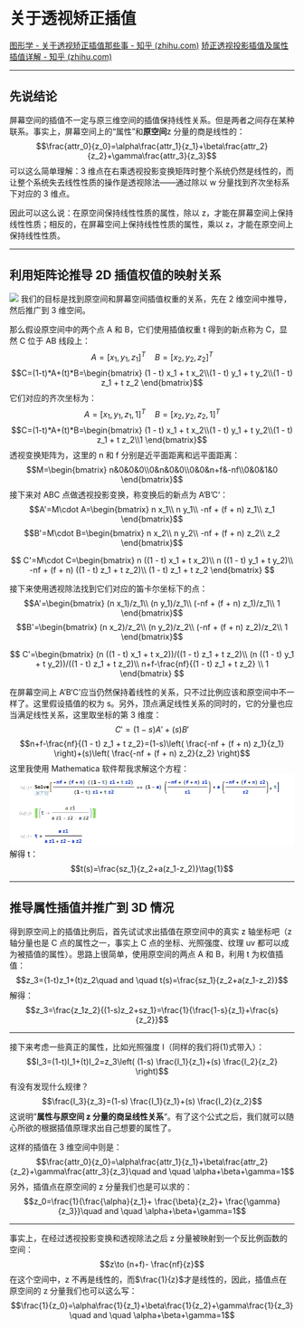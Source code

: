 # 关于透视矫正插值

[图形学 - 关于透视矫正插值那些事 - 知乎 (zhihu.com)](https://zhuanlan.zhihu.com/p/403259571)
[矫正透视投影插值及属性插值详解 - 知乎 (zhihu.com)](https://zhuanlan.zhihu.com/p/400257532)

---

## 先说结论

屏幕空间的插值不一定与原三维空间的插值保持线性关系。但是两者之间存在某种联系。事实上，屏幕空间上的“属性”和**原空间**z 分量的商是线性的：
$$\frac{attr_0}{z_0}=\alpha\frac{attr_1}{z_1}+\beta\frac{attr_2}{z_2}+\gamma\frac{attr_3}{z_3}$$
可以这么简单理解：3 维点在右乘透视投影变换矩阵时整个系统仍然是线性的，而让整个系统失去线性性质的操作是透视除法——通过除以 w 分量找到齐次坐标系下对应的 3 维点。

因此可以这么说：在原空间保持线性性质的属性，除以 z，才能在屏幕空间上保持线性性质；相反的，在屏幕空间上保持线性性质的属性，乘以 z，才能在原空间上保持线性性质。

---

## 利用矩阵论推导 2D 插值权值的映射关系

![](https://pic3.zhimg.com/80/v2-8faff858534bf4a0dea0020fea9b833a_720w.webp)
我们的目标是找到原空间和屏幕空间插值权重的关系，先在 2 维空间中推导，然后推广到 3 维空间。

那么假设原空间中的两个点 A 和 B，它们使用插值权重 t 得到的新点称为 C，显然 C 位于 AB 线段上：
$$A=[x_1,y_1,z_1]^T\quad B=[x_2,y_2,z_2]^T$$
$$C=(1-t)*A+(t)*B=\begin{bmatrix} (1 - t) x_1 + t x_2\\(1 - t) y_1 + t y_2\\(1 - t) z_1 + t z_2 \end{bmatrix}$$
它们对应的齐次坐标为：
$$A=[x_1,y_1,z_1,1]^T\quad B=[x_2,y_2,z_2,1]^T$$
$$C=(1-t)*A+(t)*B=\begin{bmatrix} (1 - t) x_1 + t x_2\\(1 - t) y_1 + t y_2\\(1 - t) z_1 + t z_2\\1 \end{bmatrix}$$
透视变换矩阵为，这里的 n 和 f 分别是近平面距离和远平面距离：
$$M=\begin{bmatrix} n&0&0&0\\0&n&0&0\\0&0&n+f&-nf\\0&0&1&0 \end{bmatrix}$$
接下来对 ABC 点做透视投影变换，称变换后的新点为 A‘B’C‘：
$$A'=M\cdot A=\begin{bmatrix} n x_1\\ n y_1\\ -nf + (f + n) z_1\\ z_1 \end{bmatrix}$$
$$B'=M\cdot B=\begin{bmatrix} n x_2\\ n y_2\\ -nf + (f + n) z_2\\ z_2 \end{bmatrix}$$

$$
C'=M\cdot C=\begin{bmatrix} n ((1 - t) x_1 + t x_2)\\ n ((1 - t) y_1 +
   t y_2)\\ -nf + (f + n) ((1 - t) z_1 + t z_2)\\ (1 - t) z_1 + t z_2 \end{bmatrix}
$$

接下来使用透视除法找到它们对应的笛卡尔坐标下的点：
$$A'=\begin{bmatrix} (n x_1)/z_1\\ (n y_1)/z_1\\ (-nf + (f + n) z_1)/z_1\\ 1 \end{bmatrix}$$
$$B'=\begin{bmatrix} (n x_2)/z_2\\ (n y_2)/z_2\\ (-nf + (f + n) z_2)/z_2\\ 1 \end{bmatrix}$$

$$
C'=\begin{bmatrix} (n ((1 - t) x_1 + t x_2))/((1 - t) z_1 +
 t z_2)\\ (n ((1 - t) y_1 + t y_2))/((1 - t) z_1 +
 t z_2)\\ n+f-\frac{nf}{(1 - t) z_1 + t z_2} \\ 1 \end{bmatrix}
$$

在屏幕空间上 A’B‘C’应当仍然保持着线性的关系，只不过比例应该和原空间中不一样了。这里假设插值的权为 s。另外，顶点满足线性关系的同时的，它的分量也应当满足线性关系，这里取坐标的第 3 维度：
$$C'=(1-s)A'+(s)B'$$
$$n+f-\frac{nf}{(1 - t) z_1 + t z_2}=(1-s)\left( \frac{-nf + (f + n) z_1}{z_1} \right)+(s)\left( \frac{-nf + (f + n) z_2}{z_2} \right)$$
这里我使用 Mathematica 软件帮我求解这个方程：
![](pic/Pasted%20image%2020240309145354.png)
解得 t：
$$t(s)=\frac{sz_1}{z_2+a(z_1-z_2)}\tag{1}$$

---

## 推导属性插值并推广到 3D 情况

得到原空间上的插值比例后，首先试试求出插值在原空间中的真实 z 轴坐标吧（z 轴分量也是 C 点的属性之一，事实上 C 点的坐标、光照强度、纹理 uv 都可以成为被插值的属性）。思路上很简单，使用原空间的两点 A 和 B，利用 t 为权值插值：
$$z_3=(1-t)z_1+(t)z_2\quad and \quad t(s)=\frac{sz_1}{z_2+a(z_1-z_2)}$$
解得：
$$z_3=\frac{z_1z_2}{(1-s)z_2+sz_1}=\frac{1}{\frac{1-s}{z_1}+\frac{s}{z_2}}$$

---

接下来考虑一些真正的属性，比如光照强度 I（同样的我们将(1)式带入）：
$$I_3=(1-t)I_1+(t)I_2=z_3\left(  (1-s) \frac{I_1}{z_1}+(s) \frac{I_2}{z_2}  \right)$$
有没有发现什么规律？
$$\frac{I_3}{z_3}=(1-s) \frac{I_1}{z_1}+(s) \frac{I_2}{z_2}$$
这说明”**属性与原空间 z 分量的商呈线性关系**“。有了这个公式之后，我们就可以随心所欲的根据插值原理求出自己想要的属性了。

这样的插值在 3 维空间中则是：
$$\frac{attr_0}{z_0}=\alpha\frac{attr_1}{z_1}+\beta\frac{attr_2}{z_2}+\gamma\frac{attr_3}{z_3}\quad and \quad \alpha+\beta+\gamma=1$$
另外，插值点在原空间的 z 分量我们也是可以求的：
$$z_0=\frac{1}{\frac{\alpha}{z_1}+ \frac{\beta}{z_2}+ \frac{\gamma}{z_3}}\quad and \quad \alpha+\beta+\gamma=1$$

---

事实上，在经过透视投影变换和透视除法之后 z 分量被映射到一个反比例函数的空间：
$$z\to (n+f)- \frac{nf}{z}$$
在这个空间中，z 不再是线性的，而$\frac{1}{z}$才是线性的，因此，插值点在原空间的 z 分量我们也可以这么写：
$$\frac{1}{z_0}=\alpha\frac{1}{z_1}+\beta\frac{1}{z_2}+\gamma\frac{1}{z_3} \quad and \quad \alpha+\beta+\gamma=1$$
